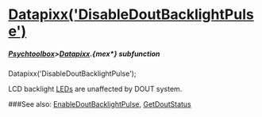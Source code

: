 # [Datapixx('DisableDoutBacklightPulse')](Datapixx-DisableDoutBacklightPulse) 
##### [Psychtoolbox](Psychtoolbox)>[Datapixx](Datapixx).{mex*} subfunction

Datapixx('DisableDoutBacklightPulse');

LCD backlight [LEDs](LEDs) are unaffected by DOUT system.  
  


###See also:
[EnableDoutBacklightPulse](Datapixx-EnableDoutBacklightPulse), [GetDoutStatus](Datapixx-GetDoutStatus)
